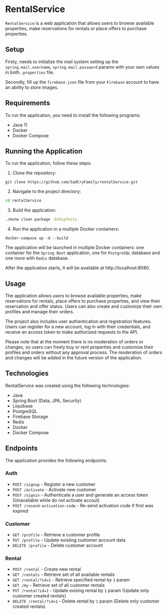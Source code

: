 # RentalService

`RentalService` is a web application that allows users to browse available properties, make reservations for rentals or place offers to purchase properties.

## Setup

Firsty, needs to initialize the mail system setting up the `spring.mail.username`, `spring.mail.password` params with your own values in both `.properties` file.

Secondly, fill up the `firebase.json` file from your `Firebase` account to have an ability to store images.

## Requirements

To run the application, you need to install the following programs:

- Java 11
- Docker
- Docker Compose

## Running the Application

To run the application, follow these steps:

1. Clone the repository:

```git
git clone https://github.com/SadCryFamily/rentalService.git
```
2. Navigate to the project directory:

```sh
cd rentalService
```

3. Build the application:

```sh
./mvnw clean package -DskipTests
```
4. Run the application in a multiple Docker containers:

```docker
docker-compose up -d --build
```

The application will be launched in multiple Docker containers: one container for the `Spring Boot` application, one for `PostgreSQL` database and one more with `Redis` database.

After the application starts, it will be available at http://localhost:8080.

## Usage 

The application allows users to browse available properties, make reservations for rentals, place offers to purchase properties, and view their reservation and offer status. Users can also create and customize their own profiles and manage their orders.

The project also includes user authentication and registration features. Users can register for a new account, log in with their credentials, and receive an access token to make authorized requests to the API.

Please note that at the moment there is no moderation of orders or changes, so users can freely buy or rent properties and customize their profiles and orders without any approval process. The moderation of orders and changes will be added in the future version of the application.

## Technologies

RentalService was created using the following technologies:

- Java
- Spring Boot (Data, JPA, Security)
- Liquibase 
- PostgreSQL
- Firebase Storage
- Redis
- Docker
- Docker Compose

## Endpoints

The application provides the following endpoints:

### Auth

- `POST /signup` - Register a new customer
- `POST /activate` - Activate new customer
- `POST /signin` - Authenticate a user and generate an access token (Unavailable while do not activate accout)
- `POST /resend-activation-code` - Re-send activation code if first was expired

### Customer

- `GET /profile` - Retrieve a customer profile
- `PUT /profile` - Update existing customer account data
- `DELETE /profile` - Delete customer account

### Rental

- `POST /rental` - Create new rental
- `GET /rentals` - Retrieve set of all available rentals
- `GET /rental/?id=1` - Retrieve specified rental by `1` param
- `GET /my` - Retrieve set of all customer rentals
- `PUT /rental?id=1` - Update exising rental by `1` param (Update only customer created rentals)
- `DELETE /rental/?id=1` - Delete rental by `1` param (Delete only customer created rentals)
